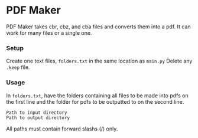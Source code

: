 # PDF Maker

PDF Maker takes cbr, cbz, and cba files and converts them into a pdf. It can work for many files or a single one.

### Setup
Create one text files, `folders.txt` in the same location as `main.py`
Delete any `.keep` file.

### Usage

In `folders.txt`, have the folders containing all files to be made into pdfs on the first line and the folder for pdfs to be outputted to on the second line. 
```
Path to input directory
Path to output directory
```

All paths must contain forward slashs (/) only.
